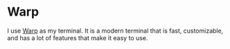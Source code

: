 # Warp

I use [Warp](https://warp.dev/) as my terminal. It is a modern terminal that is fast, customizable, and has a lot of features that make it easy to use.
